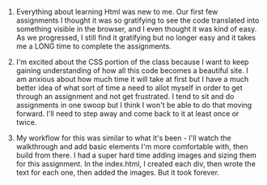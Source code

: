 1. Everything about learning Html was new to me. Our first few assignments I thought it was so gratifying to see the code translated into something visible in the browser, and I even thought it was kind of easy. As we progressed, I still find it gratifying but no longer easy and it takes me a LONG time to complete the assignments.

2. I'm excited about the CSS portion of the class because I want to keep gaining understanding of how all this code becomes a beautiful site. I am anxious about how much time it will take at first but I have a much better idea of what sort of time a need to allot myself in order to get through an assignment and not get frustrated. I tend to sit and do assignments in one swoop but I think I won't be able to do that moving forward. I'll need to step away and come back to it at least once or twice.

3. My workflow for this was similar to what it's been - I'll watch the walkthrough and add basic elements I'm more comfortable with, then build from there. I had a super hard time adding images and sizing them for this assignment. In the index.html, I created each div, then wrote the text for each one, then added the images. But it took forever. 
